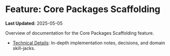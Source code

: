 # Feature: Core Packages Scaffolding

**Last Updated:** 2025-05-05

Overview of documentation for the Core Packages Scaffolding feature.

* [Technical Details](./technical-details.md): In-depth implementation notes, decisions, and domain skill-jacks. 